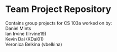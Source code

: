 # Team Project Repository
Contains group projects for CS 103a worked on by:\
Daniel Mints\
Ian Irvine (Iirvine19)\
Kevin Dai (KDai01)\
Veronica Belkina (vbelkina)
